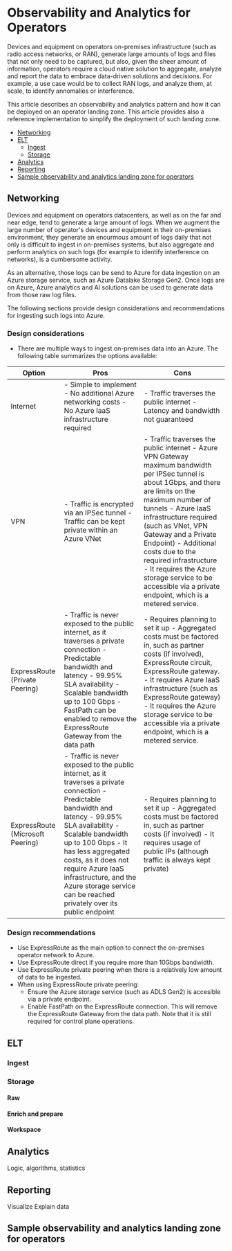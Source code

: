 # Observability and Analytics for Operators

Devices and equipment on operators on-premises infrastructure (such as radio access networks, or RAN), generate large amounts of logs and files that not only need to be captured, but also, given the sheer amount of information, operators require a cloud native solution to aggregate, analyze and report the data to embrace data-driven solutions and decisions. For example, a use case would be to collect RAN logs, and analyze them, at scale, to identify annomalies or interference.

This article describes an observability and analytics pattern and how it can be deployed on an operator landing zone. This article provides also a reference implementation to simplify the deployment of such landing zone.

* [Networking](#networking)
* [ELT](#elt)
  * [Ingest](#ingest)
  * [Storage](#storage)
* [Analytics](#analytics)
* [Reporting](#reporting)
* [Sample observability and analytics landing zone for operators](#sample-observability-and-analytics-landing-zone-for-operators)

## Networking

Devices and equipment on operators datacenters, as well as on the far and near edge, tend to generate a large amount of logs. When we augment the large number of operator's devices and equipment in their on-premises environment, they generate an enourmous amount of logs daily that not only is difficult to ingest in on-premises systems, but also aggregate and perform analytics on such logs (for example to identify interference on networks), is a cumbersome activity.

As an alternative, those logs can be send to Azure for data ingestion on an Azure storage service, such as Azure Datalake Storage Gen2. Once logs are on Azure, Azure analytics and AI solutions can be used to generate data from those raw log files.

The following sections provide design considerations and recommendations for ingesting such logs into Azure.

### Design considerations

- There are multiple ways to ingest on-premises data into an Azure. The following table summarizes the options available:

| Option                           | Pros                                                                                                                                                                                                                                                                                                                                                        | Cons                                                                                                                                                                                                                                                                                                                                                                                                                             |
|----------------------------------|-------------------------------------------------------------------------------------------------------------------------------------------------------------------------------------------------------------------------------------------------------------------------------------------------------------------------------------------------------------|----------------------------------------------------------------------------------------------------------------------------------------------------------------------------------------------------------------------------------------------------------------------------------------------------------------------------------------------------------------------------------------------------------------------------------|
| Internet                         | - Simple to implement - No additional Azure networking costs - No Azure IaaS infrastructure required                                                                                                                                                                                                                                                        | - Traffic traverses the public internet - Latency and bandwidth not guaranteed                                                                                                                                                                                                                                                                                                                                                   |
| VPN                              | - Traffic is encrypted via an IPSec tunnel - Traffic can be kept private within an Azure VNet                                                                                                                                                                                                                                                               | - Traffic traverses the public internet - Azure VPN Gateway maximum bandwidth per IPSec tunnel is about 1Gbps, and there are limits on the maximum number of tunnels  - Azure IaaS infrastructure required (such as VNet, VPN Gateway and a Private Endpoint) - Additional costs due to the required infrastructure - It requires the Azure storage service to be accessible via a private endpoint, which is a metered service. |
| ExpressRoute (Private Peering)   | - Traffic is never exposed to the public internet, as it traverses a private connection - Predictable bandwidth and latency - 99.95% SLA availability - Scalable bandwidth up to 100 Gbps - FastPath can be enabled to remove the ExpressRoute Gateway from the data path                                                                                   | - Requires planning to set it up - Aggregated costs must be factored in, such as partner costs (if involved), ExpressRoute circuit, ExpressRoute gateway. - It requires Azure IaaS infrastructure (such as ExpressRoute gateway) - It requires the Azure storage service to be accessible via a private endpoint, which is a metered service.                                                                                    |
| ExpressRoute (Microsoft Peering) | - Traffic is never exposed to the public internet, as it traverses a private connection - Predictable bandwidth and latency - 99.95% SLA availability - Scalable bandwidth up to 100 Gbps - It has less aggregated costs, as it does not require Azure IaaS infrastructure, and the Azure storage service can be reached privately over its public endpoint | - Requires planning to set it up - Aggregated costs must be factored in, such as partner costs (if involved) - It requires usage of public IPs (although traffic is always kept private)                                                                                                                                                                                                                                         |
### Design recommendations

- Use ExpressRoute as the main option to connect the on-premises operator network to Azure.
- Use ExpressRoute direct if you require more than 10Gbps bandwidth.
- Use ExpressRoute private peering when there is a relatively low amount of data to be ingested.
- When using ExpressRoute private peering:
  - Ensure the Azure storage service (such as ADLS Gen2) is accesible via a private endpoint.
  - Enable FastPath on the ExpressRoute connection. This will remove the ExpressRoute Gateway from the data path. Note that it is still required for control plane operations.


## ELT

### Ingest

### Storage

#### Raw
#### Enrich and prepare
#### Workspace

## Analytics

Logic, algorithms, statistics


## Reporting

Visualize
Explain data

## Sample observability and analytics landing zone for operators


